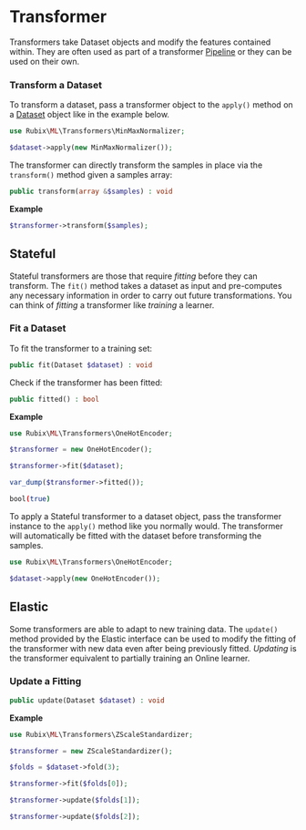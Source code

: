 # Transformer
Transformers take Dataset objects and modify the features contained within. They are often used as part of a transformer [Pipeline](../pipeline.md) or they can be used on their own.

### Transform a Dataset
To transform a dataset, pass a transformer object to the `apply()` method on a [Dataset](../datasets/api.md) object like in the example below.

```php
use Rubix\ML\Transformers\MinMaxNormalizer;

$dataset->apply(new MinMaxNormalizer());
```

The transformer can directly transform the samples in place via the `transform()` method given a samples array:
```php
public transform(array &$samples) : void
```

**Example**

```php
$transformer->transform($samples);
```

## Stateful
Stateful transformers are those that require *fitting* before they can transform. The `fit()` method takes a dataset as input and pre-computes any necessary information in order to carry out future transformations. You can think of *fitting* a transformer like *training* a learner.

### Fit a Dataset
To fit the transformer to a training set:
```php
public fit(Dataset $dataset) : void
```

Check if the transformer has been fitted:
```php
public fitted() : bool
```

**Example**

```php
use Rubix\ML\Transformers\OneHotEncoder;

$transformer = new OneHotEncoder();

$transformer->fit($dataset);

var_dump($transformer->fitted());
```

```sh
bool(true)
```

To apply a Stateful transformer to a dataset object, pass the transformer instance to the `apply()` method like you normally would. The transformer will automatically be fitted with the dataset before transforming the samples.

```php
use Rubix\ML\Transformers\OneHotEncoder;

$dataset->apply(new OneHotEncoder());
```

## Elastic
Some transformers are able to adapt to new training data. The `update()` method provided by the Elastic interface can be used to modify the fitting of the transformer with new data even after being previously fitted. *Updating* is the transformer equivalent to partially training an Online learner.

### Update a Fitting
```php
public update(Dataset $dataset) : void
```

**Example**

```php
use Rubix\ML\Transformers\ZScaleStandardizer;

$transformer = new ZScaleStandardizer();

$folds = $dataset->fold(3);

$transformer->fit($folds[0]);

$transformer->update($folds[1]);

$transformer->update($folds[2]);
```